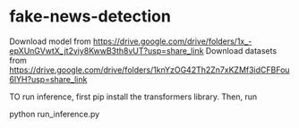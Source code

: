 # fake-news-detection

Download model from https://drive.google.com/drive/folders/1x_-epXUnGVwtX_jt2viy8KwwB3th8vUT?usp=share_link
Download datasets from https://drive.google.com/drive/folders/1knYzOG42Th2Zn7xKZMf3idCFBFou6lYH?usp=share_link

TO run inference, first pip install the transformers library. Then, run

python run_inference.py

